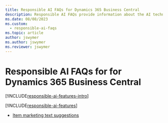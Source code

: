 ```yaml
---
title: Responsible AI FAQs for Dynamics 365 Business Central
description: Responsible AI FAQs provide information about the AI technology used in  Business Central, along with key considerations and details about how the AI is used, how it was tested and evaluated, and any specific limitations.
ms.date: 08/08/2023
ms.custom: 
  - responsible-ai-faqs
ms.topic: article
author: jswymer
ms.author: jswymer
ms.reviewer: jswymer
---
```


# Responsible AI FAQs for for Dynamics 365 Business Central

[!INCLUDE[responsible-ai-features-intro](includes/responsible-ai-intro.md)]

[!INCLUDE[responsible-ai-features](includes/responsible-ai-features.md)]

- [Item marketing text suggestions](faqs-marketing-text.md)